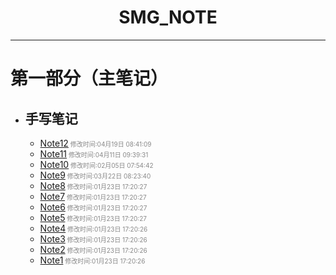 #  <center>SMG_NOTE</center>

***

# 第一部分（主笔记）

- ## 手写笔记
  - [Note12](手写笔记/Note12.md)<font size="1" color="#888888"> 修改时间:04月19日 08:41:09</font>
  - [Note11](手写笔记/Note11.md)<font size="1" color="#888888"> 修改时间:04月11日 09:39:31</font>
  - [Note10](手写笔记/Note10.md)<font size="1" color="#888888"> 修改时间:02月05日 07:54:42</font>
  - [Note9](手写笔记/Note9.md)<font size="1" color="#888888"> 修改时间:03月22日 08:23:40</font>
  - [Note8](手写笔记/Note8.md)<font size="1" color="#888888"> 修改时间:01月23日 17:20:27</font>
  - [Note7](手写笔记/Note7.md)<font size="1" color="#888888"> 修改时间:01月23日 17:20:27</font>
  - [Note6](手写笔记/Note6.md)<font size="1" color="#888888"> 修改时间:01月23日 17:20:27</font>
  - [Note5](手写笔记/Note5.md)<font size="1" color="#888888"> 修改时间:01月23日 17:20:27</font>
  - [Note4](手写笔记/Note4.md)<font size="1" color="#888888"> 修改时间:01月23日 17:20:26</font>
  - [Note3](手写笔记/Note3.md)<font size="1" color="#888888"> 修改时间:01月23日 17:20:26</font>
  - [Note2](手写笔记/Note2.md)<font size="1" color="#888888"> 修改时间:01月23日 17:20:26</font>
  - [Note1](手写笔记/Note1.md)<font size="1" color="#888888"> 修改时间:01月23日 17:20:26</font>




